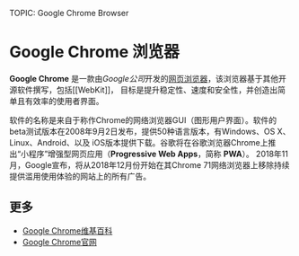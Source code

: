 TOPIC: Google Chrome Browser

# Google Chrome 浏览器

**Google Chrome** 是一款由*Google公司*开发的[网页浏览器](/zh-hans/glossary/Web_browser)，该浏览器基于其他开源软件撰写，包括[[WebKit]]，
目标是提升稳定性、速度和安全性，并创造出简单且有效率的使用者界面。

软件的名称是来自于称作Chrome的网络浏览器GUI（图形用户界面）。软件的beta测试版本在2008年9月2日发布，提供50种语言版本，有Windows、OS X、Linux、Android、以及
iOS版本提供下载。谷歌将在谷歌浏览器Chrome上推出“小程序”增强型网页应用（**Progressive Web Apps**，简称 **PWA**）。
2018年11月，Google宣布，将从2018年12月份开始在其Chrome 71网络浏览器上移除持续提供滥用使用体验的网站上的所有广告。

## 更多

- [Google Chrome维基百科](https://en.wikipedia.org/wiki/Google%20Chrome)
- [Google Chrome官网](http://www.google.com/chrome/)
